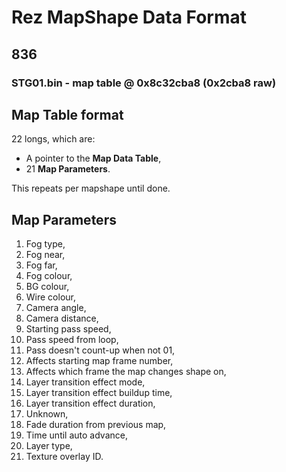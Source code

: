 # Rez MapShape Data Format

## 836
### STG01.bin - map table @ 0x8c32cba8 (0x2cba8 raw)

## Map Table format
22 longs, which are:  
  
- A pointer to the **Map Data Table**,  
- 21 **Map Parameters**.  
  
This repeats per mapshape until done.
  
## Map Parameters
1. Fog type,  
2. Fog near,  
3. Fog far,  
4. Fog colour,  
5. BG colour,  
6. Wire colour,  
7. Camera angle,  
8. Camera distance,  
9. Starting pass speed,  
10. Pass speed from loop,  
11. Pass doesn't count-up when not 01,  
12. Affects starting map frame number,  
13. Affects which frame the map changes shape on,  
14. Layer transition effect mode,  
15. Layer transition effect buildup time,  
16. Layer transition effect duration,  
17. Unknown,  
18. Fade duration from previous map,  
19. Time until auto advance,  
20. Layer type,  
21. Texture overlay ID.  
